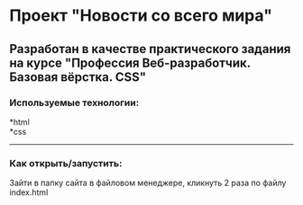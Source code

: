 # Проект "Новости со всего мира"


Разработан в качестве практического задания на курсе "Профессия Веб-разработчик. Базовая вёрстка. CSS"
---
### Используемые технологии:

*html</br>
*css

---
### Как открыть/запустить:

Зайти в папку сайта в файловом менеджере, кликнуть 2 раза по файлу index.html